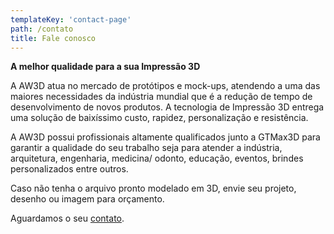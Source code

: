 ```yaml
---
templateKey: 'contact-page'
path: /contato
title: Fale conosco
---
```

**A melhor qualidade para a sua Impressão 3D**

A AW3D atua no mercado de protótipos e mock-ups, atendendo a uma das maiores necessidades da indústria mundial que é a redução de tempo de desenvolvimento de novos produtos. A tecnologia de Impressão 3D entrega uma solução de baixíssimo custo, rapidez, personalização e resistência.

A AW3D possui profissionais altamente qualificados junto a GTMax3D para garantir a qualidade do seu trabalho seja para atender a indústria, arquitetura, engenharia, medicina/ odonto, educação, eventos, brindes personalizados entre outros.

Caso não tenha o arquivo pronto modelado em 3D, envie seu projeto, desenho ou imagem para orçamento.

Aguardamos o seu [contato](/contato).
